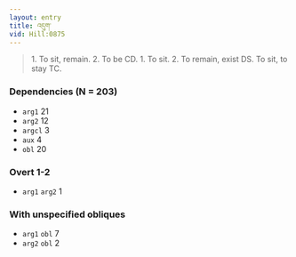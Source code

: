 ```yaml
---
layout: entry
title: འདུག་
vid: Hill:0875
---
```

> 1\. To sit, remain\. 2\. To be CD\. 1\. To sit\. 2\. To remain, exist DS\. To sit, to stay TC\.


### Dependencies (N = 203)
* `arg1` 21
* `arg2` 12
* `argcl` 3
* `aux` 4
* `obl` 20


### Overt 1-2
* `arg1` `arg2` 1


### With unspecified obliques
* `arg1` `obl` 7
* `arg2` `obl` 2
